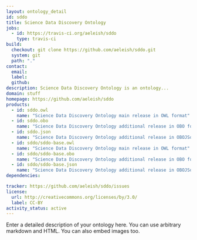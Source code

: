 ```yaml
---
layout: ontology_detail
id: sddo
title: Science Data Discovery Ontology
jobs:
  - id: https://travis-ci.org/aeleish/sddo
    type: travis-ci
build:
  checkout: git clone https://github.com/aeleish/sddo.git
  system: git
  path: "."
contact:
  email: 
  label: 
  github: 
description: Science Data Discovery Ontology is an ontology...
domain: stuff
homepage: https://github.com/aeleish/sddo
products:
  - id: sddo.owl
    name: "Science Data Discovery Ontology main release in OWL format"
  - id: sddo.obo
    name: "Science Data Discovery Ontology additional release in OBO format"
  - id: sddo.json
    name: "Science Data Discovery Ontology additional release in OBOJSon format"
  - id: sddo/sddo-base.owl
    name: "Science Data Discovery Ontology main release in OWL format"
  - id: sddo/sddo-base.obo
    name: "Science Data Discovery Ontology additional release in OBO format"
  - id: sddo/sddo-base.json
    name: "Science Data Discovery Ontology additional release in OBOJSon format"
dependencies:

tracker: https://github.com/aeleish/sddo/issues
license:
  url: http://creativecommons.org/licenses/by/3.0/
  label: CC-BY
activity_status: active
---
```


Enter a detailed description of your ontology here. You can use arbitrary markdown and HTML.
You can also embed images too.

